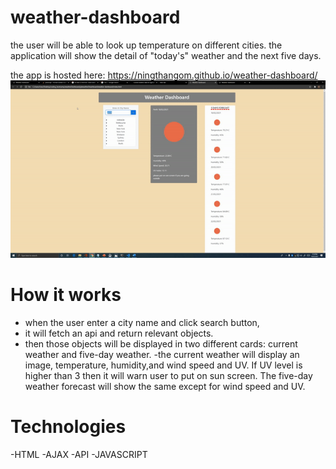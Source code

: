 # weather-dashboard

 the user will be able to look up temperature on different cities.
 the application will show the detail of "today's" weather and the next five days.

the app is hosted here: https://ningthangom.github.io/weather-dashboard/
![gif](/weather-dashboard.gif)

# How it works
- when the user enter a city name and click search button, 
- it will fetch an api and return relevant objects. 
- then those objects will be displayed in two different cards: current weather and five-day weather. 
-the current weather will display an image, temperature, humidity,and wind speed and UV. If UV level is higher than 3 then it will warn user to put on sun screen. The five-day weather forecast will show the same except for wind speed and UV.


# Technologies
-HTML
-AJAX
-API
-JAVASCRIPT



